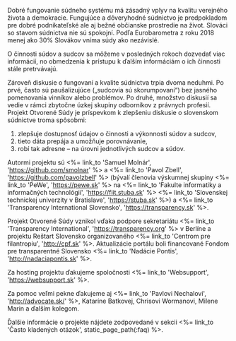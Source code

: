 Dobré fungovanie súdneho systému má zásadný vplyv na kvalitu verejného života
a demokracie. Fungujúce a dôveryhodné súdnictvo je predpokladom pre dobré
podnikateľské ale aj bežné občianske prostredie na život. Slováci so stavom
súdnictva nie sú spokojní. Podľa Eurobarometra z roku 2018 menej ako 30%
Slovákov vníma súdy ako nezávislé.

O činnosti súdov a sudcov sa môžeme v posledných rokoch dozvedať viac
informácií, no obmedzenia k prístupu k ďalším informáciám o ich činnosti stále
pretrvávajú.

Zároveň diskusie o fungovaní a kvalite súdnictva trpia dvoma neduhmi. Po prvé,
často sú paušalizujúce („sudcovia sú skorumpovaní“) bez jasného pomenovania
vinníkov alebo problémov. Po druhé, množstvo diskusií sa vedie v rámci
zbytočne úzkej skupiny odborníkov z právnych profesií. Projekt Otvorené Súdy
je príspevkom k zlepšeniu diskusie o slovenskom súdnictve troma spôsobmi:

1. zlepšuje dostupnosť údajov o činnosti a výkonnosti súdov a sudcov, 
2. tieto dáta prepája a umožňuje porovnávanie,
3. robí tak adresne – na úrovni jednotlivých sudcov a súdov.

Autormi projektu sú
<%= link_to 'Samuel Molnár', 'https://github.com/smolnar' %> a
<%= link_to 'Pavol Zbell', 'https://github.com/pavolzbell' %>
(bývalí členovia výskumnej skupiny <%= link_to 'PeWe', 'https://pewe.sk' %> na
<%= link_to 'Fakulte informatiky a informačných technológií', 'https://fiit.stuba.sk' %>
<%= link_to 'Slovenskej technickej univerzity v Bratislave', 'https://stuba.sk' %>) a
<%= link_to 'Transparency International Slovensko', 'https://transparency.sk' %>.

Projekt Otvorené Súdy vznikol vďaka podpore sekretariátu
<%= link_to 'Transparency International', 'https://transparency.org' %>
v Berlíne a projektu Reštart Slovensko
organizovaného <%= link_to 'Centrom pre filantropiu', 'http://cpf.sk' %>.
Aktualizácie portálu boli financované Fondom pre transparentné Slovensko
<%= link_to 'Nadácie Pontis', 'http://nadaciapontis.sk' %>.

Za hosting projektu ďakujeme spoločnosti <%= link_to 'Websupport', 'https://websupport.sk' %>.

Za pomoc veľmi pekne ďakujeme aj
<%= link_to 'Pavlovi Nechalovi', 'http://advocate.sk/' %>,
Kataríne Batkovej, Chrisovi Wormanovi, Milene Marin a ďalším kolegom.

Ďalšie informácie o projekte nájdete zodpovedané v sekcii
<%= link_to 'Často kladených otázok', static_page_path(:faq) %>.

